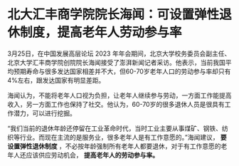 # 北大汇丰商学院院长海闻：可设置弹性退休制度，提高老年人劳动参与率

3月25日，在中国发展高层论坛 2023
年年会期间，北京大学校务委员会副主任、北京大学汇丰商学院创院院长海闻接受了澎湃新闻记者采访。他表示，当前我国平均预期寿命与很多发达国家相差并不大，但60-70岁老年人口的劳动参与率却只有4%左右，跟发达国家有明显差距。

海闻认为，不能将老年人口视为负担，让老年人继续参与劳动，一方面工作能提高收入，另一方面工作也保持了社交。他认为，60-70岁的很多退休人员是很具有工作潜力，可以进行挖掘。

“我们当前的退休年龄还停留在工业革命时代，当时工业主要从事煤矿、钢铁、纺织等行业。而现在主流的是服务业，很多老年人是有工作意愿的。”海闻建议，
**要设置弹性退休制度** ，不必按年龄强制所有老年人都要退休，对于有工作意愿的老年人还应该供应劳动机会， **提高老年人的劳动参与率。**

